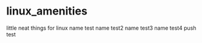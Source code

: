 # linux_amenities
little neat things for linux
name test
name test2
name test3
name test4
push test

